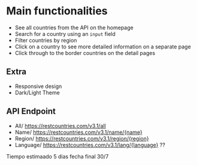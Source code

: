 # Main functionalities

- See all countries from the API on the homepage
- Search for a country using an `input` field
- Filter countries by region
- Click on a country to see more detailed information on a separate page
- Click through to the border countries on the detail pages

## Extra 

- Responsive design
- Dark/Light Theme

## API Endpoint

- All/ https://restcountries.com/v3.1/all
- Name/ https://restcountries.com/v3.1/name/{name}
- Region/ https://restcountries.com/v3.1/region/{region}
- Language/ https://restcountries.com/v3.1/lang/{language} ??

Tiempo estimaado 5 dias fecha final 30/7